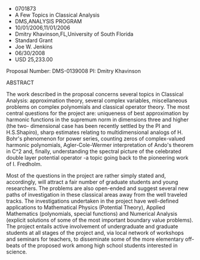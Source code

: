 
* 0701873
* A Few Topics in Classical Analysis
* DMS,ANALYSIS PROGRAM
* 10/01/2006,11/01/2006
* Dmitry Khavinson,FL,University of South Florida
* Standard Grant
* Joe W. Jenkins
* 06/30/2008
* USD 25,233.00

Proposal Number: DMS-0139008 PI: Dmitry Khavinson

ABSTRACT

The work described in the proposal concerns several topics in Classical
Analysis: approximation theory, several complex variables, miscellaneous
problems on complex polynomials and classical operator theory. The most central
questions for the project are: uniqueness of best approximation by harmonic
functions in the supremum norm in dimensions three and higher (the two-
dimensional case has been recently settled by the PI and H.S.Shapiro), sharp
estimates relating to multidimensional analogs of H. Bohr's phenomenon for power
series, counting zeros of complex-valued harmonic polynomials, Agler-Cole-Wermer
interpretation of Ando's theorem in C^2 and, finally, understanding the spectral
picture of the celebrated double layer potential operator -a topic going back to
the pioneering work of I. Fredholm.

Most of the questions in the project are rather simply stated and, accordingly,
will attract a fair number of graduate students and young researchers. The
problems are also open-ended and suggest several new paths of investigation in
these classical areas away from the well traveled tracks. The investigations
undertaken in the project have well-defined applications to Mathematical Physics
(Potential Theory), Applied Mathematics (polynomials, special functions) and
Numerical Analysis (explicit solutions of some of the most important boundary
value problems). The project entails active involvement of undergraduate and
graduate students at all stages of the project and, via local network of
workshops and seminars for teachers, to disseminate some of the more elementary
off-beats of the proposed work among high school students interested in science.




